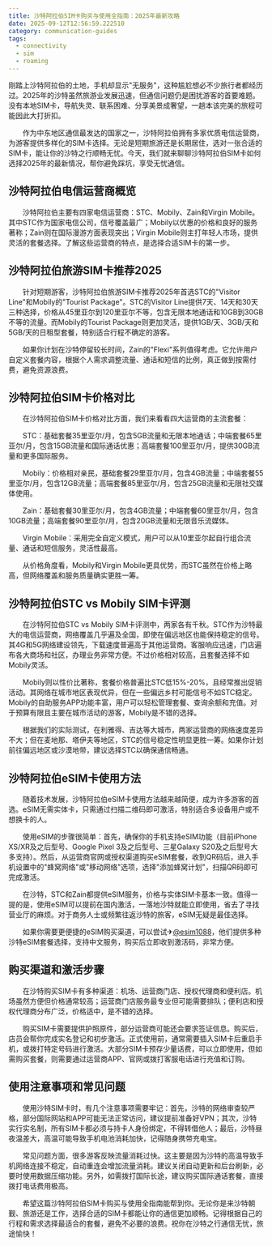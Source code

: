 ```yaml
---
title: 沙特阿拉伯SIM卡购买与使用全指南：2025年最新攻略
date: 2025-09-12T12:56:59.222510
category: communication-guides
tags:
  - connectivity
  - sim
  - roaming
---
```


刚踏上沙特阿拉伯的土地，手机却显示"无服务"，这种尴尬想必不少旅行者都经历过。2025年的沙特虽然旅游业发展迅速，但通信问题仍是困扰游客的首要难题。没有本地SIM卡，导航失灵、联系困难、分享美景成奢望，一趟本该完美的旅程可能因此大打折扣。

　　作为中东地区通信最发达的国家之一，沙特阿拉伯拥有多家优质电信运营商，为游客提供多样化的SIM卡选择。无论是短期旅游还是长期居住，选对一张合适的SIM卡，能让你的沙特之行顺畅无忧。今天，我们就来聊聊沙特阿拉伯SIM卡如何选择2025年的最新情况，帮你避免踩坑，享受无忧通信。

## 沙特阿拉伯电信运营商概览

　　沙特阿拉伯主要有四家电信运营商：STC、Mobily、Zain和Virgin Mobile。其中STC作为国家电信公司，信号覆盖最广；Mobily以优惠的价格和良好的服务著称；Zain则在国际漫游方面表现突出；Virgin Mobile则主打年轻人市场，提供灵活的套餐选择。了解这些运营商的特点，是选择合适SIM卡的第一步。

## 沙特阿拉伯旅游SIM卡推荐2025

　　针对短期游客，沙特阿拉伯旅游SIM卡推荐2025年首选STC的"Visitor Line"和Mobily的"Tourist Package"。STC的Visitor Line提供7天、14天和30天三种选择，价格从45里亚尔到120里亚尔不等，包含无限本地通话和10GB到30GB不等的流量。而Mobily的Tourist Package则更加灵活，提供1GB/天、3GB/天和5GB/天的日租型套餐，特别适合行程不确定的游客。

　　如果你计划在沙特停留较长时间，Zain的"Flexi"系列值得考虑。它允许用户自定义套餐内容，根据个人需求调整流量、通话和短信的比例，真正做到按需付费，避免资源浪费。

## 沙特阿拉伯SIM卡价格对比

　　在沙特阿拉伯SIM卡价格对比方面，我们来看看四大运营商的主流套餐：

　　STC：基础套餐35里亚尔/月，包含5GB流量和无限本地通话；中端套餐65里亚尔/月，包含15GB流量和国际通话优惠；高端套餐100里亚尔/月，提供30GB流量和更多国际服务。

　　Mobily：价格相对亲民，基础套餐29里亚尔/月，包含4GB流量；中端套餐55里亚尔/月，包含12GB流量；高端套餐85里亚尔/月，包含25GB流量和无限社交媒体使用。

　　Zain：基础套餐30里亚尔/月，包含4GB流量；中端套餐60里亚尔/月，包含10GB流量；高端套餐90里亚尔/月，包含20GB流量和无限音乐流媒体。

　　Virgin Mobile：采用完全自定义模式，用户可以从10里亚尔起自行组合流量、通话和短信服务，灵活性最高。

　　从价格角度看，Mobily和Virgin Mobile更具优势，而STC虽然在价格上略高，但网络覆盖和服务质量确实更胜一筹。

## 沙特阿拉伯STC vs Mobily SIM卡评测

　　在沙特阿拉伯STC vs Mobily SIM卡评测中，两家各有千秋。STC作为沙特最大的电信运营商，网络覆盖几乎遍及全国，即使在偏远地区也能保持稳定的信号。其4G和5G网络建设领先，下载速度普遍高于其他运营商。客服响应迅速，门店遍布各大商场和社区，办理业务非常方便。不过价格相对较高，且套餐选择不如Mobily灵活。

　　Mobily则以性价比著称，套餐价格普遍比STC低15%-20%，且经常推出促销活动。其网络在城市地区表现优异，但在一些偏远乡村可能信号不如STC稳定。Mobily的自助服务APP功能丰富，用户可以轻松管理套餐、查询余额和充值。对于预算有限且主要在城市活动的游客，Mobily是不错的选择。

　　根据我们的实际测试，在利雅得、吉达等大城市，两家运营商的网络速度差异不大；但在麦地那、塔伊夫等地区，STC的信号稳定性明显更胜一筹。如果你计划前往偏远地区或沙漠地带，建议选择STC以确保通信畅通。

## 沙特阿拉伯eSIM卡使用方法

　　随着技术发展，沙特阿拉伯eSIM卡使用方法越来越简便，成为许多游客的首选。eSIM无需实体卡，只需通过扫描二维码即可激活，特别适合多设备用户或不想换卡的人。

　　使用eSIM的步骤很简单：首先，确保你的手机支持eSIM功能（目前iPhone XS/XR及之后型号、Google Pixel 3及之后型号、三星Galaxy S20及之后型号大多支持）。然后，从运营商官网或授权渠道购买eSIM套餐，收到QR码后，进入手机设置中的"蜂窝网络"或"移动网络"选项，选择"添加蜂窝计划"，扫描QR码即可完成激活。

　　在沙特，STC和Zain都提供eSIM服务，价格与实体SIM卡基本一致。值得一提的是，使用eSIM可以提前在国内激活，一落地沙特就能立即使用，省去了寻找营业厅的麻烦。对于商务人士或频繁往返沙特的旅客，eSIM无疑是最佳选择。

　　如果你需要更便捷的eSIM购买渠道，可以尝试✈[@esim1088](https://t.me/s/esim1088)，他们提供多种沙特eSIM套餐选择，支持中文服务，购买后立即收到激活码，非常方便。

## 购买渠道和激活步骤

　　在沙特购买SIM卡有多种渠道：机场、运营商门店、授权代理商和便利店。机场虽然方便但价格通常较高；运营商门店服务最专业但可能需要排队；便利店和授权代理商分布广泛，价格适中，是不错的选择。

　　购买SIM卡需要提供护照原件，部分运营商可能还会要求签证信息。购买后，店员会帮你完成实名登记和初步激活。正式使用前，通常需要插入SIM卡后重启手机，或拨打特定号码进行激活。大部分SIM卡预存少量话费，可以立即使用，但如需购买套餐，则需要通过运营商APP、官网或拨打客服电话进行充值和订购。

## 使用注意事项和常见问题

　　使用沙特SIM卡时，有几个注意事项需要牢记：首先，沙特的网络审查较严格，部分国际网站和APP可能无法正常访问，建议提前准备好VPN；其次，沙特实行实名制，所有SIM卡都必须与持卡人身份绑定，不得转借他人；最后，沙特昼夜温差大，高温可能导致手机电池消耗加快，记得随身携带充电宝。

　　常见问题方面，很多游客反映流量消耗过快。这主要是因为沙特的高温导致手机网络连接不稳定，自动重连会增加流量消耗。建议关闭自动更新和后台刷新，必要时使用数据压缩功能。另外，如需拨打国际长途，建议购买国际通话套餐，直接拨打电话费用极高。

　　希望这篇沙特阿拉伯SIM卡购买与使用全指南能帮到你。无论你是来沙特朝觐、旅游还是工作，选择合适的SIM卡都能让你的通信更加顺畅。记得根据自己的行程和需求选择最适合的套餐，避免不必要的浪费。祝你在沙特之行通信无忧，旅途愉快！
